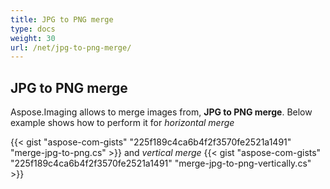 ```yaml
---
title: JPG to PNG merge
type: docs
weight: 30
url: /net/jpg-to-png-merge/
---
```


## **JPG to PNG merge**
Aspose.Imaging allows to merge images from, **JPG to PNG merge**. Below example shows how to perform it for *horizontal merge*

{{< gist "aspose-com-gists" "225f189c4ca6b4f2f3570fe2521a1491" "merge-jpg-to-png.cs" >}}
and *vertical merge*
{{< gist "aspose-com-gists" "225f189c4ca6b4f2f3570fe2521a1491" "merge-jpg-to-png-vertically.cs" >}}